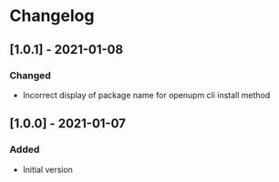 # Changelog

## [1.0.1] - 2021-01-08
### Changed
- Incorrect display of package name for openupm cli install method

## [1.0.0] - 2021-01-07

### Added
- Initial version
